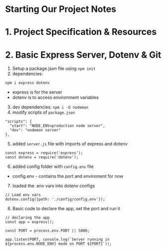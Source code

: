 # Starting Our Project Notes

# 1. Project Specification & Resources
# 2. Basic Express Server, Dotenv & Git
1. Setup a package.json file using `npm init`
2. dependencies:
``` JS Terminal
npm i express dotenv 
```
  - express is for the server
  - dotenv is to access environment variables

3. dev dependencies: `npm i -D nodemon`
4. modify scripts of `package.json`
``` JS
"scripts": {
  "start": "NODE_ENV=production node server",
  "dev": "nodemon server"
},
```
5. added `server.js` file with imports of express and dotenv
``` JS server.js
const express = require('express');
const dotenv = require('dotenv');
``` 

6. added config folder with `config.env` file
  - config.env - contains the port and enviroment for now

7. loaded the .env vars into dotenv configs
``` JS server.js
// Load env vars
dotenv.config({path: './config/config.env'});
```

8. Basic code to declare the app, set the port and run it
``` JS server.js
// declaring the app
const app = express();

const PORT = process.env.PORT || 5000;

app.listen(PORT, console.log(`Server running in ${process.env.NODE_ENV} mode on PORT ${PORT}`));
```


